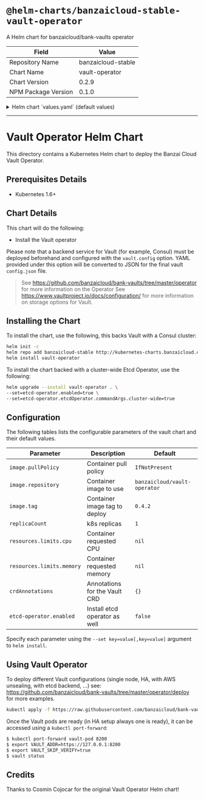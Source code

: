 # `@helm-charts/banzaicloud-stable-vault-operator`

A Helm chart for banzaicloud/bank-vaults operator

| Field               | Value              |
| ------------------- | ------------------ |
| Repository Name     | banzaicloud-stable |
| Chart Name          | vault-operator     |
| Chart Version       | 0.2.9              |
| NPM Package Version | 0.1.0              |

<details>

<summary>Helm chart `values.yaml` (default values)</summary>

```yaml
# Default values for vault-operator.
# This is a YAML-formatted file.
# Declare variables to be passed into your templates.

replicaCount: 1

image:
  repository: banzaicloud/vault-operator
  tag: 0.4.14
  pullPolicy: IfNotPresent

service:
  type: ClusterIP
  externalPort: 80
  internalPort: 8080

nameOverride: ''
fullnameOverride: ''

crdAnnotations: {}

# The namespace where the operator watches for vault CRD objects, if not defined
# all namespaces are watched
watchNamespace: ''
syncPeriod: '1m'

# # If needed, define nodeSelector for vault operator
# nodeSelector:
#   "node-role.kubernetes.io/custom_worker": "true"

# # if tolerations are used inside cluster, define tolerations as well
# tolerations:
#   - effect: NoSchedule
#     key: node_role
#     operator: Equal
#     value: custom_worker

resources:
  limits:
    cpu: 100m
    memory: 256Mi
  requests:
    cpu: 100m
    memory: 128Mi

affinity: {}

terminationGracePeriodSeconds: 10

probePath: /
livenessProbe:
  initialDelaySeconds: 60
  periodSeconds: 10
  successThreshold: 1
  timeoutSeconds: 1
readinessProbe:
  periodSeconds: 10
  successThreshold: 1
  timeoutSeconds: 1

etcd-operator:
  enabled: false
  etcdOperator:
    image:
      tag: v0.9.1
  backupOperator:
    image:
      tag: v0.9.1
  restoreOperator:
    image:
      tag: v0.9.1
```

</details>

---

# Vault Operator Helm Chart

This directory contains a Kubernetes Helm chart to deploy the Banzai Cloud Vault Operator.

## Prerequisites Details

- Kubernetes 1.6+

## Chart Details

This chart will do the following:

- Install the Vault operator

Please note that a backend service for Vault (for example, Consul) must
be deployed beforehand and configured with the `vault.config` option. YAML
provided under this option will be converted to JSON for the final vault
`config.json` file.

> See https://github.com/banzaicloud/bank-vaults/tree/master/operator for more information on the Operator
> See https://www.vaultproject.io/docs/configuration/ for more information on storage options for Vault.

## Installing the Chart

To install the chart, use the following, this backs Vault with a Consul cluster:

```bash
helm init -c
helm repo add banzaicloud-stable http://kubernetes-charts.banzaicloud.com/branch/master
helm install vault-operator
```

To install the chart backed with a cluster-wide Etcd Operator, use the following:

```bash
helm upgrade --install vault-operator . \
--set=etcd-operator.enabled=true \
--set=etcd-operator.etcdOperator.commandArgs.cluster-wide=true
```

## Configuration

The following tables lists the configurable parameters of the vault chart and their default values.

| Parameter                 | Description                   | Default                      |
| ------------------------- | ----------------------------- | ---------------------------- |
| `image.pullPolicy`        | Container pull policy         | `IfNotPresent`               |
| `image.repository`        | Container image to use        | `banzaicloud/vault-operator` |
| `image.tag`               | Container image tag to deploy | `0.4.2`                      |
| `replicaCount`            | k8s replicas                  | `1`                          |
| `resources.limits.cpu`    | Container requested CPU       | `nil`                        |
| `resources.limits.memory` | Container requested memory    | `nil`                        |
| `crdAnnotations`          | Annotations for the Vault CRD | `{}`                         |
| `etcd-operator.enabled`   | Install etcd operator as well | `false`                      |

Specify each parameter using the `--set key=value[,key=value]` argument to `helm install`.

## Using Vault Operator

To deploy different Vault configurations (single node, HA, with AWS unsealing, with etcd backend, ...) see: https://github.com/banzaicloud/bank-vaults/tree/master/operator/deploy for more examples.

```bash
kubectl apply -f https://raw.githubusercontent.com/banzaicloud/bank-vaults/master/operator/deploy/cr-etcd-ha.yaml
```

Once the Vault pods are ready (in HA setup always one is ready), it can be accessed using a `kubectl port-forward`:

```bash
$ kubectl port-forward vault-pod 8200
$ export VAULT_ADDR=https://127.0.0.1:8200
$ export VAULT_SKIP_VERIFY=true
$ vault status
```

## Credits

Thanks to Cosmin Cojocar for the original Vault Operator Helm chart!
